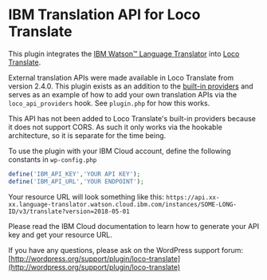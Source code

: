 # IBM Translation API for Loco Translate

This plugin integrates the [IBM Watson™ Language Translator](https://cloud.ibm.com/catalog/services/language-translator) into [Loco Translate](https://github.com/loco/wp-loco).

External translation APIs were made available in Loco Translate from version 2.4.0. This plugin exists as an addition to the [built-in providers](https://localise.biz/wordpress/plugin/manual/providers) and serves as an example of how to add your own translation APIs via the `loco_api_providers` hook. See `plugin.php` for how this works.

This API has not been added to Loco Translate's built-in providers because it does not support CORS. As such it only works via the hookable architecture, so it is separate for the time being.

To use the plugin with your IBM Cloud account, define the following constants in `wp-config.php`

```php
define('IBM_API_KEY','YOUR API KEY');
define('IBM_API_URL','YOUR ENDPOINT');
```

Your resource URL will look something like this:
`https://api.xx-xx.language-translator.watson.cloud.ibm.com/instances/SOME-LONG-ID/v3/translate?version=2018-05-01`

Please read the IBM Cloud documentation to learn how to generate your API key and get your resource URL.


If you have any questions, please ask on the WordPress support forum:
[http://wordpress.org/support/plugin/loco-translate](http://wordpress.org/support/plugin/loco-translate)
